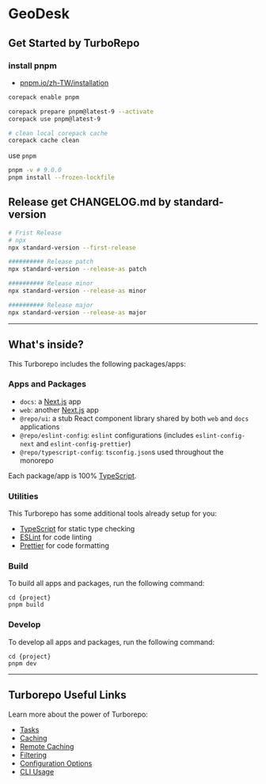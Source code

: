 # GeoDesk

## Get Started by TurboRepo

### install pnpm

- [pnpm.io/zh-TW/installation](https://pnpm.io/zh-TW/installation)

``` sh
corepack enable pnpm

corepack prepare pnpm@latest-9 --activate
corepack use pnpm@latest-9

# clean local corepack cache
corepack cache clean
```

use `pnpm`
```sh
pnpm -v # 9.0.0
pnpm install --frozen-lockfile
```

## Release get CHANGELOG\.md by standard-version

```sh
# Frist Release
# npx
npx standard-version --first-release

########## Release patch
npx standard-version --release-as patch

########## Release minor
npx standard-version --release-as minor

########## Release major
npx standard-version --release-as major
```

---

## What's inside?

This Turborepo includes the following packages/apps:

### Apps and Packages

- `docs`: a [Next.js](https://nextjs.org/) app
- `web`: another [Next.js](https://nextjs.org/) app
- `@repo/ui`: a stub React component library shared by both `web` and `docs` applications
- `@repo/eslint-config`: `eslint` configurations (includes `eslint-config-next` and `eslint-config-prettier`)
- `@repo/typescript-config`: `tsconfig.json`s used throughout the monorepo

Each package/app is 100% [TypeScript](https://www.typescriptlang.org/).

### Utilities

This Turborepo has some additional tools already setup for you:

- [TypeScript](https://www.typescriptlang.org/) for static type checking
- [ESLint](https://eslint.org/) for code linting
- [Prettier](https://prettier.io) for code formatting

### Build

To build all apps and packages, run the following command:

```
cd {project}
pnpm build
```

### Develop

To develop all apps and packages, run the following command:

```
cd {project}
pnpm dev
```

---

## Turborepo Useful Links

Learn more about the power of Turborepo:

- [Tasks](https://turbo.build/repo/docs/core-concepts/monorepos/running-tasks)
- [Caching](https://turbo.build/repo/docs/core-concepts/caching)
- [Remote Caching](https://turbo.build/repo/docs/core-concepts/remote-caching)
- [Filtering](https://turbo.build/repo/docs/core-concepts/monorepos/filtering)
- [Configuration Options](https://turbo.build/repo/docs/reference/configuration)
- [CLI Usage](https://turbo.build/repo/docs/reference/command-line-reference)
